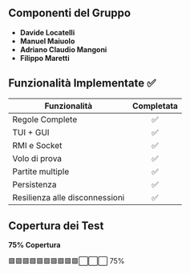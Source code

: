 ## Componenti del Gruppo
- **Davide Locatelli**
- **Manuel Maiuolo**
- **Adriano Claudio Mangoni**
- **Filippo Maretti**

## Funzionalità Implementate ✅

| Funzionalità                          | Completata |
|--------------------------------------|:----------:|
| Regole Complete                      | ✅         |
| TUI + GUI                            | ✅         |
| RMI e Socket                         | ✅         |
| Volo di prova                        | ✅         |
| Partite multiple                     | ✅         |
| Persistenza                          | ✅         |
| Resilienza alle disconnessioni      | ✅         |

## Copertura dei Test
**75% Copertura**

🟩🟩🟩🟩🟩🟩🟩🟩🟩🟩⬜⬜⬜ 75%

